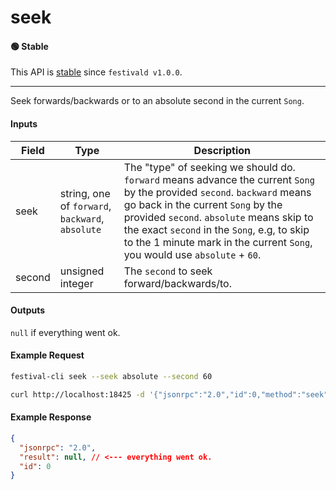 # seek

#### 🟢 Stable
This API is [stable](/api-stability/marker.md) since `festivald v1.0.0`.

---

Seek forwards/backwards or to an absolute second in the current `Song`.

#### Inputs
| Field  | Type                                             | Description |
|--------|--------------------------------------------------|-------------|
| seek   | string, one of `forward`, `backward`, `absolute` | The "type" of seeking we should do. `forward` means advance the current `Song` by the provided `second`. `backward` means go back in the current `Song` by the provided `second`. `absolute` means skip to the exact `second` in the `Song`, e.g, to skip to the 1 minute mark in the current `Song`, you would use `absolute` + `60`.
| second | unsigned integer                                 | The `second` to seek forward/backwards/to.

#### Outputs
`null` if everything went ok.

#### Example Request
```bash
festival-cli seek --seek absolute --second 60
```
```bash
curl http://localhost:18425 -d '{"jsonrpc":"2.0","id":0,"method":"seek","params":{"seek":"absolute","second":60}}'
```

#### Example Response
```json
{
  "jsonrpc": "2.0",
  "result": null, // <--- everything went ok.
  "id": 0
}
```
